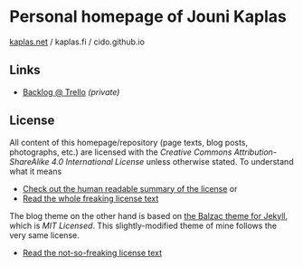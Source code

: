 # Personal homepage of Jouni Kaplas

[kaplas.net](http://kaplas.net/) / kaplas.fi / cido.github.io


## Links

* [Backlog @ Trello](https://trello.com/b/WrehV4vP/kotisivu-blogi) _(private)_


## License

All content of this homepage/repository (page texts, blog posts, photographs, etc.) are licensed with the _Creative Commons Attribution-ShareAlike 4.0 International License_ unless otherwise stated. To understand what it means

* [Check out the human readable summary of the license](http://creativecommons.org/licenses/by-sa/4.0/) or
* [Read the whole freaking license text](/LICENSE-CC-BY-SA-4)

The blog theme on the other hand is based on [the Balzac theme for Jekyll](https://github.com/coletownsend/balzac-for-jekyll), which is _MIT Licensed_. This slightly-modified theme of mine follows the very same license.

* [Read the not-so-freaking license text](/LICENSE-MIT)
